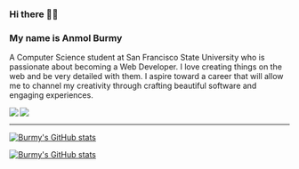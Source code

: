 ### Hi there 🙋‍♂️
### My name is Anmol Burmy

A Computer Science student at San Francisco State University who is passionate about becoming a Web Developer. I love creating things on the web and be very detailed with them. I aspire toward a career that will allow me to channel my creativity through crafting beautiful software and engaging experiences.

<a href="https://www.linkedin.com/in/burmy/">
  <img align="center" src="https://img.shields.io/badge/LinkedIn-0077B5?style=for-the-badge&logo=linkedin&logoColor=white" />
</a>
<a href="https://burmy.me">
  <img align="left" src="https://img.shields.io/badge/Portfolio-5641EA?style=for-the-badge&logo=Windows-Terminal&logoColor=white" />
</a>

---
[![Burmy's GitHub stats](https://github-readme-stats.vercel.app/api?username=Burmy&show_icons=true&theme=default&hide=stars,contribs&text_color=C9D1D9&bg_color=0D1117&border_color=30363D&title_color=58A6FF&icon_color=58A6FF&count_private=true)](https://github.com/anuraghazra/github-readme-stats)

[![Burmy's GitHub stats](https://github-readme-stats.vercel.app/api/top-langs/?username=Burmy&layout=compact&theme=default&text_color=C9D1D9&bg_color=0D1117&border_color=30363D&title_color=58A6FF&icon_color=58A6FF)](https://github.com/anuraghazra/github-readme-stats)

